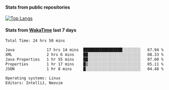 #### Stats from public repositories

[![Top Langs](https://github-readme-stats.vercel.app/api/top-langs/?username=hyoghurt&layout=compact&exclude_repo=multiserver,docker_compose&langs_count=6)](https://github.com/anuraghazra/github-readme-stats)

#### Stats from [WakaTime](https://wakatime.com/@hyoghurt) last 7 days
<!--START_SECTION:waka-->

```txt
Total Time: 24 hrs 50 mins

Java              17 hrs 14 mins  █████████████████░░░░░░░░   67.94 %
XML               2 hrs 6 mins    ██░░░░░░░░░░░░░░░░░░░░░░░   08.33 %
Java Properties   1 hr 55 mins    ██░░░░░░░░░░░░░░░░░░░░░░░   07.60 %
Properties        1 hr 17 mins    █▒░░░░░░░░░░░░░░░░░░░░░░░   05.11 %
JSON              1 hr 8 mins     █░░░░░░░░░░░░░░░░░░░░░░░░   04.48 %

Operating systems: Linux
Editors: IntelliJ, Neovim
```

<!--END_SECTION:waka-->
